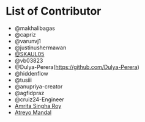 ﻿# List of Contributor

- @makhalibagas
- @capriz
- @varunvj1
- @justinushermawan
- [@SKAUL05](https://github.com/SKAUL05)
- @vb03823
- @Dulya-Perera(https://github.com/Dulya-Perera)
- @hiddenflow
- @tusiii
- @anupriya-creator
- @agfidpraz
- @cruiz24-Engineer
- [Amrita Singha Roy](https://github.com/uzumakinaruto96)
- [Atreyo Mandal](https://github.com/Atreyo69)
